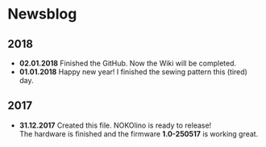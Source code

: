 # Newsblog

## 2018  
* **02.01.2018** Finished the GitHub. Now the Wiki will be completed.  
* **01.01.2018** Happy new year! I finished the sewing pattern this (tired) day.  
  
## 2017
* **31.12.2017** Created this file. NOKOlino is ready to release!  
The hardware is finished and the firmware **1.0-250517** is working great.  
